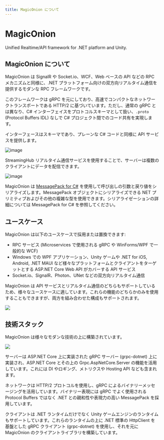 ```yaml
---
title: MagicOnion について
---
```


# MagicOnion

Unified Realtime/API framework for .NET platform and Unity.

## MagicOnion について

MagicOnion は SignalR や Socket.io、WCF、Web ベースの API などの RPC メカニズムと同様に、.NET プラットフォーム向けの双方向リアルタイム通信を提供するモダンな RPC フレームワークです。

このフレームワークは gRPC を元にしており、高速でコンパクトなネットワークトランスポートである HTTP/2 に基づいています。ただし、通常の gRPC とは異なり、C# インターフェイスをプロトコルスキーマとして扱い、`.proto` (Protocol Buffers IDL) なしで C# プロジェクト間でのコード共有を実現します。

インターフェースはスキーマであり、プレーンな C# コードと同様に API サービスを提供します。

![image](https://user-images.githubusercontent.com/46207/50965239-c4fdb000-1514-11e9-8365-304c776ffd77.png)

StreamingHub リアルタイム通信サービスを使用することで、サーバーは複数のクライアントにデータを配信できます。

![image](https://user-images.githubusercontent.com/46207/50965825-7bae6000-1516-11e9-9501-dc91582f4d1b.png)

MagicOnion は [MessagePack for C#](https://github.com/neuecc/MessagePack-CSharp) を使用して呼び出しの引数と戻り値をシリアライズします。MessagePack オブジェクトにシリアライズできる NET プリミティブおよびその他の複雑な型を使用できます。シリアライゼーションの詳細については MessagePack for C# を参照してください。

## ユースケース

MagicOnion は以下のユースケースで採用または置換できます:

- RPC サービス (Microservices で使用される gRPC や WinForms/WPF で一般的な WCF)
- Windows での WPF アプリケーション、Unity ゲームや .NET for iOS, Android, .NET MAUI など様々なプラットフォームとクライアントをターゲットとする ASP.NET Core Web API がカバーする API サービス
- Socket.io、SignalR、Photon、UNet などの双方向リアルタイム通信

MagicOnion は API サービスとリアルタイム通信のどちらもサポートしているため、様々なユースケースに適しています。これらの機能のどちらかのみを使用することもできますが、両方を組み合わせた構成もサポートされます。

![](/img/docs/fig-usecase.png)

## 技術スタック

MagicOnion は様々なモダンな技術の上に構築されています。

![](/img/docs/fig-technology-stack.png)

サーバーは ASP.NET Core 上に実装された gRPC サーバー (grpc-dotnet) 上に実装され、ASP.NET Core とその上の Grpc.AspNetCore.Server の機能を活用しています。これには DI やロギング、メトリクスや Hosting API なども含まれます。

ネットワークは HTTP/2 プロトコルを使用し、gRPC によるバイナリーメッセージングを活用しています。バイナリー表現には gRPC でよく使用される Protocol Buffers ではなく .NET との親和性や表現力の高い MessagePack を採用しています。

クライアントは .NET ランタイムだけでなく Unity ゲームエンジンのランタイムもサポートしています。これらのランタイムの上に .NET 標準の HttpClient を基盤とした gRPC クライアント (grpc-dotnet) を使用し、それを元に MagicOnion のクライアントライブラリを構築しています。
